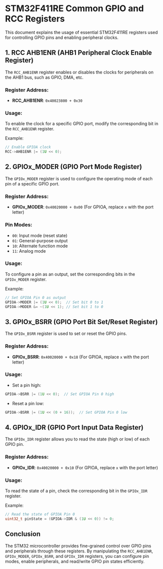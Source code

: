 # STM32F411RE Common GPIO and RCC Registers

This document explains the usage of essential STM32F411RE registers used for controlling GPIO pins and enabling peripheral clocks.

## 1. RCC AHB1ENR (AHB1 Peripheral Clock Enable Register)

The `RCC_AHB1ENR` register enables or disables the clocks for peripherals on the AHB1 bus, such as GPIO, DMA, etc.

### Register Address:
- **RCC_AHB1ENR**: `0x40023800 + 0x30`

### Usage:
To enable the clock for a specific GPIO port, modify the corresponding bit in the `RCC_AHB1ENR` register.

Example:
```c
// Enable GPIOA clock
RCC->AHB1ENR |= (1U << 0);
```

## 2. GPIOx_MODER (GPIO Port Mode Register)

The `GPIOx_MODER` register is used to configure the operating mode of each pin of a specific GPIO port.

### Register Address:
- **GPIOx_MODER**: `0x40020000 + 0x00` (For GPIOA, replace `x` with the port letter)

### Pin Modes:
- `00`: Input mode (reset state)
- `01`: General-purpose output
- `10`: Alternate function mode
- `11`: Analog mode

### Usage:
To configure a pin as an output, set the corresponding bits in the `GPIOx_MODER` register.

Example:
```c
// Set GPIOA Pin 0 as output
GPIOA->MODER |= (1U << 0);  // Set bit 0 to 1
GPIOA->MODER &= ~(1U << 1); // Set bit 1 to 0
```

## 3. GPIOx_BSRR (GPIO Port Bit Set/Reset Register)

The `GPIOx_BSRR` register is used to set or reset the GPIO pins.

### Register Address:
- **GPIOx_BSRR**: `0x40020000 + 0x18` (For GPIOA, replace `x` with the port letter)

### Usage:
- Set a pin high:
```c
GPIOA->BSRR |= (1U << 0);  // Set GPIOA Pin 0 high
```
- Reset a pin low:
```c
GPIOA->BSRR |= (1U << (0 + 16));  // Set GPIOA Pin 0 low
```

## 4. GPIOx_IDR (GPIO Port Input Data Register)

The `GPIOx_IDR` register allows you to read the state (high or low) of each GPIO pin.

### Register Address:
- **GPIOx_IDR**: `0x40020000 + 0x10` (For GPIOA, replace `x` with the port letter)

### Usage:
To read the state of a pin, check the corresponding bit in the `GPIOx_IDR` register.

Example:
```c
// Read the state of GPIOA Pin 0
uint32_t pinState = (GPIOA->IDR & (1U << 0)) != 0;
```

## Conclusion

The STM32 microcontroller provides fine-grained control over GPIO pins and peripherals through these registers. By manipulating the `RCC_AHB1ENR`, `GPIOx_MODER`, `GPIOx_BSRR`, and `GPIOx_IDR` registers, you can configure pin modes, enable peripherals, and read/write GPIO pin states efficiently.